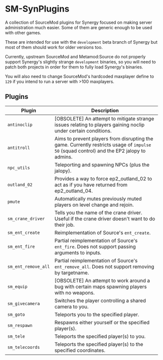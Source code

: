 # SM-SynPlugins

A collection of SourceMod plugins for Synergy focused on making server administration much easier. Some of them are generic enough to be used with other games.

These are intended for use with the `development` beta branch of Synergy but most of them should work for older versions too.

Currently, upstream SourceMod and Metamod:Source do not properly support Synergy's slightly strange `development` binaries, so you will need to patch both projects in order for them to fully load Synergy's binaries.

You will also need to change SourceMod's hardcoded maxplayer define to `129` if you intend to run a server with >100 maxplayers.

## Plugins

| Plugin              | Description                                                                                                                               |
| ------------------- | ----------------------------------------------------------------------------------------------------------------------------------------- |
| `antinoclip`        | [OBSOLETE] An attempt to mitigate strange issues relating to players gaining noclip under certain conditions.                             |
| `antitroll`         | Aims to prevent players from disrupting the game. Currently restricts usage of `impulse 50` (squad control) and the EP2 jalopy to admins. |
| `npc_utils`         | Teleporting and spawning NPCs (plus the jalopy).                                                                                          |
| `outland_02`        | Provides a way to force ep2_outland_02 to act as if you have returned from ep2_outland_04.                                                |
| `pmute`             | Automatically mutes previously muted players on level change and rejoin.                                                                  |
| `sm_crane_driver`   | Tells you the name of the crane driver. Useful if the crane driver doesn't want to do their job.                                          |
| `sm_ent_create`     | Reimplementation of Source's `ent_create`.                                                                                                |
| `sm_ent_fire`       | Partial reimplementation of Source's `ent_fire`. Does not support passing arguments to inputs.                                            |
| `sm_ent_remove_all` | Partial reimplementation of Source's `ent_remove_all`. Does not support removing by targetname.                                           |
| `sm_equip`          | [OBSOLETE] An attempt to work around a bug with certain maps spawning players with no weapons.                                            |
| `sm_givecamera`     | Switches the player controlling a shared camera to you.                                                                                   |
| `sm_goto`           | Teleports you to the specified player.                                                                                                    |
| `sm_respawn`        | Respawns either yourself or the specified player(s).                                                                                      |
| `sm_tele`           | Teleports the specified player(s) to you.                                                                                                 |
| `sm_telecoords`     | Teleports the specified player(s) to the specified coordinates.                                                                           |